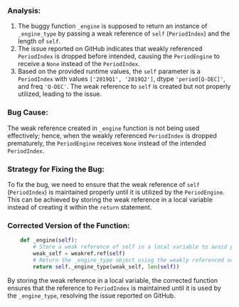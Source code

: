 ### Analysis:
1. The buggy function `_engine` is supposed to return an instance of `_engine_type` by passing a weak reference of `self` (`PeriodIndex`) and the length of `self`.
2. The issue reported on GitHub indicates that weakly referenced `PeriodIndex` is dropped before intended, causing the `PeriodEngine` to receive a `None` instead of the `PeriodIndex`.
3. Based on the provided runtime values, the `self` parameter is a `PeriodIndex` with values `['2019Q1', '2019Q2']`, dtype `'period[Q-DEC]'`, and freq `'Q-DEC'`. The weak reference to `self` is created but not properly utilized, leading to the issue.

### Bug Cause:
The weak reference created in `_engine` function is not being used effectively; hence, when the weakly referenced `PeriodIndex` is dropped prematurely, the `PeriodEngine` receives `None` instead of the intended `PeriodIndex`.

### Strategy for Fixing the Bug:
To fix the bug, we need to ensure that the weak reference of `self` (`PeriodIndex`) is maintained properly until it is utilized by the `PeriodEngine`. This can be achieved by storing the weak reference in a local variable instead of creating it within the `return` statement.

### Corrected Version of the Function:
```python
    def _engine(self):
        # Store a weak reference of self in a local variable to avoid premature dropping
        weak_self = weakref.ref(self)
        # Return the _engine_type object using the weakly referenced self and length of self
        return self._engine_type(weak_self, len(self))
```

By storing the weak reference in a local variable, the corrected function ensures that the reference to `PeriodIndex` is maintained until it is used by the `_engine_type`, resolving the issue reported on GitHub.